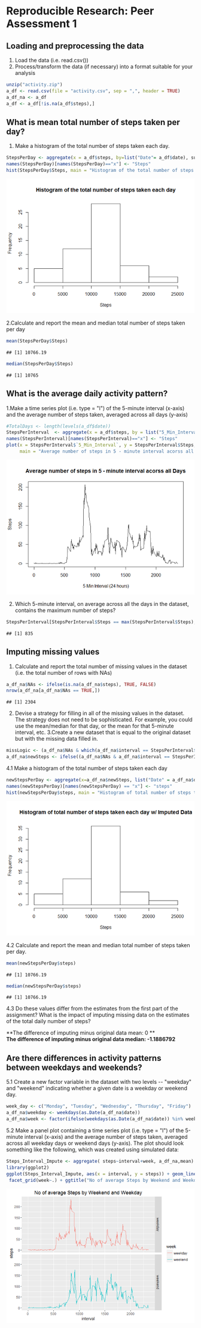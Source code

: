 # Reproducible Research: Peer Assessment 1


## Loading and preprocessing the data
1. Load the data (i.e. read.csv())
2. Process/transform the data (if necessary) into a format suitable for your analysis

```r
unzip("activity.zip")
a_df <- read.csv(file = "activity.csv", sep = ",", header = TRUE)
a_df_na <- a_df 
a_df <- a_df[!is.na(a_df$steps),]
```


## What is mean total number of steps taken per day?
1. Make a histogram of the total number of steps taken each day.

```r
StepsPerDay <- aggregate(x = a_df$steps, by=list("Date"= a_df$date), sum)
names(StepsPerDay)[names(StepsPerDay)=="x"] <- "Steps"
hist(StepsPerDay$Steps, main = "Histogram of the total number of steps taken each day", xlab = "Steps")
```

![](PA1_template_files/figure-html/unnamed-chunk-2-1.png)<!-- -->
  
2.Calculate and report the mean and median total number of steps taken per day


```r
mean(StepsPerDay$Steps)
```

```
## [1] 10766.19
```

```r
median(StepsPerDay$Steps)
```

```
## [1] 10765
```

## What is the average daily activity pattern?
1.Make a time series plot (i.e. type = "l") of the 5-minute interval (x-axis) and the average number of steps taken, averaged across all days (y-axis)


```r
#TotalDays <- length(levels(a_df$date))
StepsPerInterval  <- aggregate(x = a_df$steps, by = list("5_Min_Interval" = a_df$interval), mean)
names(StepsPerInterval)[names(StepsPerInterval)=="x"] <- "Steps"
plot(x = StepsPerInterval$`5_Min_Interval`, y = StepsPerInterval$Steps, type = "l", 
     main = "Average number of steps in 5 - minute interval acorss all Days", xlab = "5 Min Interval (24 hours)", ylab = "Steps")
```

![](PA1_template_files/figure-html/unnamed-chunk-4-1.png)<!-- -->

2. Which 5-minute interval, on average across all the days in the dataset, contains the maximum number of steps?

```r
StepsPerInterval[StepsPerInterval$Steps == max(StepsPerInterval$Steps),]$`5_Min_Interval`
```

```
## [1] 835
```
## Imputing missing values
1. Calculate and report the total number of missing values in the dataset (i.e. the total number of rows with NAs)

```r
a_df_na$NAs <- ifelse(is.na(a_df_na$steps), TRUE, FALSE)
nrow(a_df_na[a_df_na$NAs == TRUE,])
```

```
## [1] 2304
```
2. Devise a strategy for filling in all of the missing values in the dataset. The strategy does not need to be sophisticated. For example, you could use the mean/median for that day, or the mean for that 5-minute interval, etc.
3.Create a new dataset that is equal to the original dataset but with the missing data filled in.

```r
missLogic <- (a_df_na$NAs & which(a_df_na$interval == StepsPerInterval$`5_Min_Interval`))
a_df_na$newSteps <- ifelse((a_df_na$NAs & a_df_na$interval == StepsPerInterval$`5_Min_Interval`), StepsPerInterval$Steps, a_df_na$steps)
```
4.1 Make a histogram of the total number of steps taken each day   

```r
newStepsPerDay <- aggregate(x=a_df_na$newSteps, list("Date" = a_df_na$date), sum)
names(newStepsPerDay)[names(newStepsPerDay) == "x"] <- "steps"
hist(newStepsPerDay$steps, main = "Histogram of total number of steps taken each day w/ Imputed Data", xlab = "Steps")
```

![](PA1_template_files/figure-html/unnamed-chunk-8-1.png)<!-- -->
  
4.2 Calculate and report the mean and median total number of steps taken per day.

```r
mean(newStepsPerDay$steps)
```

```
## [1] 10766.19
```

```r
median(newStepsPerDay$steps)
```

```
## [1] 10766.19
```
4.3 Do these values differ from the estimates from the first part of the assignment? What is the impact of imputing missing data on the estimates of the total daily number of steps?

**The difference of imputing minus original data mean: 0   **  
**The difference of imputing minus original data median: -1.1886792**

## Are there differences in activity patterns between weekdays and weekends?
5.1 Create a new factor variable in the dataset with two levels -- "weekday" and "weekend" indicating whether a given date is a weekday or weekend day.

```r
week_day <- c("Monday", "Tuesday", "Wednesday", "Thursday", "Friday")
a_df_na$weekday <- weekdays(as.Date(a_df_na$date))
a_df_na$week <- factor(ifelse(weekdays(as.Date(a_df_na$date)) %in% week_day, "weekday", "weekend"))
```
5.2 Make a panel plot containing a time series plot (i.e. type = "l") of the 5-minute interval (x-axis) and the average number of steps taken, averaged across all weekday days or weekend days (y-axis). The plot should look something like the following, which was created using simulated data:


```r
Steps_Interval_Impute <- aggregate( steps~interval+week, a_df_na,mean)
library(ggplot2)
ggplot(Steps_Interval_Impute, aes(x = interval, y = steps)) + geom_line(aes(colour = week)) +
 facet_grid(week~.) + ggtitle("No of average Steps by Weekend and Weekday")
```

![](PA1_template_files/figure-html/unnamed-chunk-11-1.png)<!-- -->

